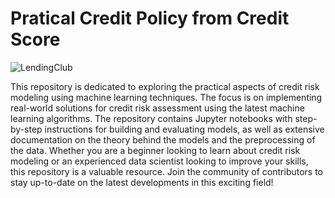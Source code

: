 # Pratical Credit Policy from Credit Score

![LendingClub](https://storage.googleapis.com/kaggle-datasets-images/2838104/4894260/1556672e6281c03441c679529640b386/dataset-cover.png?t=2023-01-25-00-14-24)



This repository is dedicated to exploring the practical aspects of credit risk modeling using machine learning techniques. The focus is on implementing real-world solutions for credit risk assessment using the latest machine learning algorithms. The repository contains Jupyter notebooks with step-by-step instructions for building and evaluating models, as well as extensive documentation on the theory behind the models and the preprocessing of the data. Whether you are a beginner looking to learn about credit risk modeling or an experienced data scientist looking to improve your skills, this repository is a valuable resource. Join the community of contributors to stay up-to-date on the latest developments in this exciting field!

